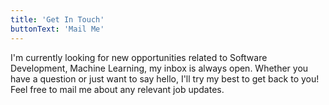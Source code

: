 ```yaml
---
title: 'Get In Touch'
buttonText: 'Mail Me'
---
```


I'm currently looking for new opportunities related to Software Development, Machine Learning, my inbox is always open. Whether you have a question or just want to say hello, I'll try my best to get back to you! Feel free to mail me about any relevant job updates.
